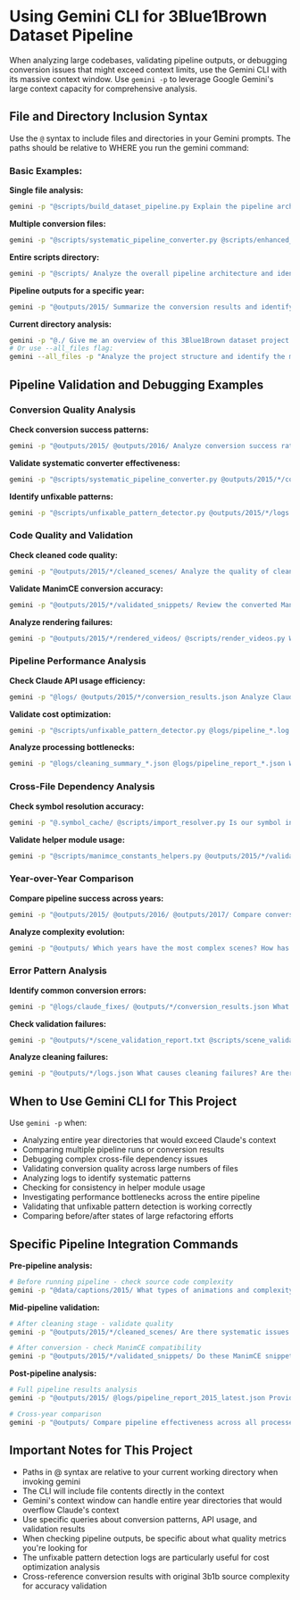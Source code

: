 # Using Gemini CLI for 3Blue1Brown Dataset Pipeline

When analyzing large codebases, validating pipeline outputs, or debugging conversion issues that might exceed context limits, use the Gemini CLI with its massive context window. Use `gemini -p` to leverage Google Gemini's large context capacity for comprehensive analysis.

## File and Directory Inclusion Syntax

Use the `@` syntax to include files and directories in your Gemini prompts. The paths should be relative to WHERE you run the gemini command:

### Basic Examples:

**Single file analysis:**
```bash
gemini -p "@scripts/build_dataset_pipeline.py Explain the pipeline architecture and identify potential optimization points"
```

**Multiple conversion files:**
```bash
gemini -p "@scripts/systematic_pipeline_converter.py @scripts/enhanced_scene_converter.py Compare these two conversion approaches and identify their strengths"
```

**Entire scripts directory:**
```bash
gemini -p "@scripts/ Analyze the overall pipeline architecture and identify dependencies between components"
```

**Pipeline outputs for a specific year:**
```bash
gemini -p "@outputs/2015/ Summarize the conversion results and identify common failure patterns"
```

**Current directory analysis:**
```bash
gemini -p "@./ Give me an overview of this 3Blue1Brown dataset project structure"
# Or use --all_files flag:
gemini --all_files -p "Analyze the project structure and identify the main data flow"
```

## Pipeline Validation and Debugging Examples

### Conversion Quality Analysis
**Check conversion success patterns:**
```bash
gemini -p "@outputs/2015/ @outputs/2016/ Analyze conversion success rates across years and identify which types of scenes fail most often"
```

**Validate systematic converter effectiveness:**
```bash
gemini -p "@scripts/systematic_pipeline_converter.py @outputs/2015/*/conversion_results.json Analyze how well the systematic converter is performing and what patterns still require Claude API calls"
```

**Identify unfixable patterns:**
```bash
gemini -p "@scripts/unfixable_pattern_detector.py @outputs/2015/*/logs.json Are there new unfixable patterns we should add to the detector? Show examples from the logs"
```

### Code Quality and Validation
**Check cleaned code quality:**
```bash
gemini -p "@outputs/2015/*/cleaned_scenes/ Analyze the quality of cleaned ManimGL code. Are there common syntax errors or missing imports?"
```

**Validate ManimCE conversion accuracy:**
```bash
gemini -p "@outputs/2015/*/validated_snippets/ Review the converted ManimCE snippets. Are the conversions semantically correct? Check for common conversion errors"
```

**Analyze rendering failures:**
```bash
gemini -p "@outputs/2015/*/rendered_videos/ @scripts/render_videos.py What are the most common rendering failure patterns and how can we improve the renderer?"
```

### Pipeline Performance Analysis
**Check Claude API usage efficiency:**
```bash
gemini -p "@logs/ @outputs/2015/*/conversion_results.json Analyze Claude API usage patterns. Which videos require the most API calls and why?"
```

**Validate cost optimization:**
```bash
gemini -p "@scripts/unfixable_pattern_detector.py @logs/pipeline_*.log How much cost are we saving with unfixable pattern detection? Show statistics and examples"
```

**Analyze processing bottlenecks:**
```bash
gemini -p "@logs/cleaning_summary_*.json @logs/pipeline_report_*.json Where are the performance bottlenecks in our pipeline? Which stages take the most time?"
```

### Cross-File Dependency Analysis
**Check symbol resolution accuracy:**
```bash
gemini -p "@.symbol_cache/ @scripts/import_resolver.py Is our symbol index capturing all necessary dependencies? Are there missing imports in converted files?"
```

**Validate helper module usage:**
```bash
gemini -p "@scripts/manimce_constants_helpers.py @outputs/2015/*/validated_snippets/ Are we correctly importing helper functions in converted snippets? Check for undefined names"
```

### Year-over-Year Comparison
**Compare pipeline success across years:**
```bash
gemini -p "@outputs/2015/ @outputs/2016/ @outputs/2017/ Compare conversion success rates and failure patterns across different years. What changed in the 3b1b codebase over time?"
```

**Analyze complexity evolution:**
```bash
gemini -p "@outputs/ Which years have the most complex scenes? How has 3Blue1Brown's animation complexity evolved over time?"
```

### Error Pattern Analysis
**Identify common conversion errors:**
```bash
gemini -p "@logs/claude_fixes/ @outputs/*/conversion_results.json What are the most common patterns that Claude fixes? Can we add these to the systematic converter?"
```

**Check validation failures:**
```bash
gemini -p "@outputs/*/scene_validation_report.txt @scripts/scene_validator.py What validation errors occur most frequently? How can we improve the validator?"
```

**Analyze cleaning failures:**
```bash
gemini -p "@outputs/*/logs.json What causes cleaning failures? Are there patterns we can detect and fix programmatically?"
```

## When to Use Gemini CLI for This Project

Use `gemini -p` when:
- Analyzing entire year directories that would exceed Claude's context
- Comparing multiple pipeline runs or conversion results
- Debugging complex cross-file dependency issues
- Validating conversion quality across large numbers of files
- Analyzing logs to identify systematic patterns
- Checking for consistency in helper module usage
- Investigating performance bottlenecks across the entire pipeline
- Validating that unfixable pattern detection is working correctly
- Comparing before/after states of large refactoring efforts

## Specific Pipeline Integration Commands

**Pre-pipeline analysis:**
```bash
# Before running pipeline - check source code complexity
gemini -p "@data/captions/2015/ What types of animations and complexity levels should we expect for this year?"
```

**Mid-pipeline validation:**
```bash
# After cleaning stage - validate quality
gemini -p "@outputs/2015/*/cleaned_scenes/ Are there systematic issues with the cleaned code that need fixing?"

# After conversion - check ManimCE compatibility
gemini -p "@outputs/2015/*/validated_snippets/ Do these ManimCE snippets look correct? Any obvious conversion errors?"
```

**Post-pipeline analysis:**
```bash
# Full pipeline results analysis
gemini -p "@outputs/2015/ @logs/pipeline_report_2015_latest.json Provide a comprehensive analysis of the pipeline results for 2015"

# Cross-year comparison
gemini -p "@outputs/ Compare pipeline effectiveness across all processed years"
```

## Important Notes for This Project

- Paths in @ syntax are relative to your current working directory when invoking gemini
- The CLI will include file contents directly in the context
- Gemini's context window can handle entire year directories that would overflow Claude's context
- Use specific queries about conversion patterns, API usage, and validation results
- When checking pipeline outputs, be specific about what quality metrics you're looking for
- The unfixable pattern detection logs are particularly useful for cost optimization analysis
- Cross-reference conversion results with original 3b1b source complexity for accuracy validation